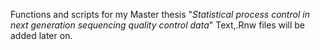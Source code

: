 Functions and scripts for my Master thesis "*Statistical process control in next generation sequencing quality control data*"
Text,.Rnw files will be added later on.

